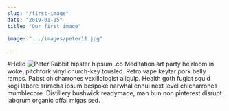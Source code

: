 ```yaml
---
slug: "/first-image"
date: "2019-01-15"
title: "Our first image"

image: ".../images/peter11.jpg"

---
```






#Hello
![Peter Rabbit](./images/peter11.jpg)
hipster hipsum .co
Meditation art party heirloom in woke, pitchfork vinyl church-key tousled. Retro vape keytar pork belly ramps. Pabst chicharrones vexillologist aliquip. Health goth fugiat squid kogi labore sriracha ipsum bespoke narwhal ennui next level chicharrones mumblecore. Distillery bushwick readymade, man bun non pinterest disrupt laborum organic offal migas sed.


